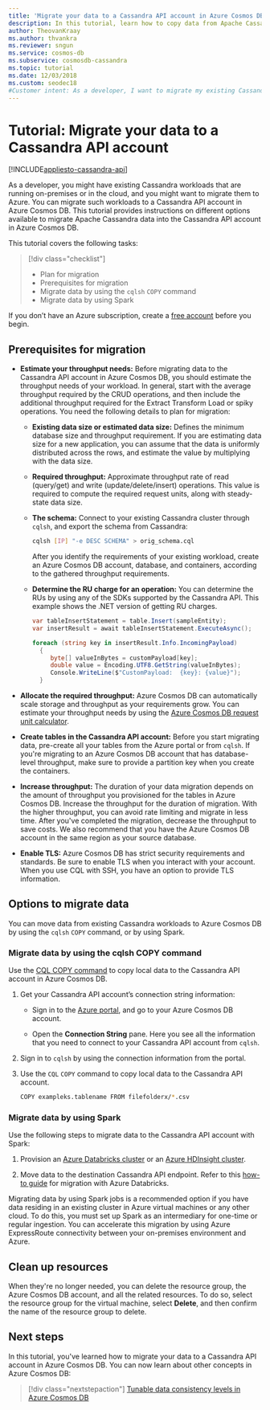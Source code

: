 ```yaml
---
title: 'Migrate your data to a Cassandra API account in Azure Cosmos DB- Tutorial'
description: In this tutorial, learn how to copy data from Apache Cassandra to a Cassandra API account in Azure Cosmos DB.
author: TheovanKraay
ms.author: thvankra
ms.reviewer: sngun
ms.service: cosmos-db
ms.subservice: cosmosdb-cassandra
ms.topic: tutorial
ms.date: 12/03/2018
ms.custom: seodec18
#Customer intent: As a developer, I want to migrate my existing Cassandra workloads to Azure Cosmos DB so that the overhead to manage resources, clusters, and garbage collection is automatically handled by Azure Cosmos DB.
---
```


# Tutorial: Migrate your data to a Cassandra API account
[!INCLUDE[appliesto-cassandra-api](../includes/appliesto-cassandra-api.md)]

As a developer, you might have existing Cassandra workloads that are running on-premises or in the cloud, and you might want to migrate them to Azure. You can migrate such workloads to a Cassandra API account in Azure Cosmos DB. This tutorial provides instructions on different options available to migrate Apache Cassandra data into the Cassandra API account in Azure Cosmos DB.

This tutorial covers the following tasks:

> [!div class="checklist"]
> * Plan for migration
> * Prerequisites for migration
> * Migrate data by using the `cqlsh` `COPY` command
> * Migrate data by using Spark

If you don’t have an Azure subscription, create a [free account](https://azure.microsoft.com/free/?WT.mc_id=A261C142F) before you begin.

## Prerequisites for migration

* **Estimate your throughput needs:** Before migrating data to the Cassandra API account in Azure Cosmos DB, you should estimate the throughput needs of your workload. In general, start with the average throughput required by the CRUD operations, and then include the additional throughput required for the Extract Transform Load or spiky operations. You need the following details to plan for migration: 

  * **Existing data size or estimated data size:** Defines the minimum database size and throughput requirement. If you are estimating data size for a new application, you can assume that the data is uniformly distributed across the rows, and estimate the value by multiplying with the data size. 

  * **Required throughput:** Approximate throughput rate of read (query/get) and write (update/delete/insert) operations. This value is required to compute the required request units, along with steady-state data size.  

  * **The schema:** Connect to your existing Cassandra cluster through `cqlsh`, and export the schema from Cassandra: 

    ```bash
    cqlsh [IP] "-e DESC SCHEMA" > orig_schema.cql
    ```

    After you identify the requirements of your existing workload, create an Azure Cosmos DB account, database, and containers, according to the gathered throughput requirements.  

  * **Determine the RU charge for an operation:** You can determine the RUs by using any of the SDKs supported by the Cassandra API. This example shows the .NET version of getting RU charges.

    ```csharp
    var tableInsertStatement = table.Insert(sampleEntity);
    var insertResult = await tableInsertStatement.ExecuteAsync();

    foreach (string key in insertResult.Info.IncomingPayload)
      {
         byte[] valueInBytes = customPayload[key];
         double value = Encoding.UTF8.GetString(valueInBytes);
         Console.WriteLine($"CustomPayload:  {key}: {value}");
      }
    ```

* **Allocate the required throughput:** Azure Cosmos DB can automatically scale storage and throughput as your requirements grow. You can estimate your throughput needs by using the [Azure Cosmos DB request unit calculator](https://www.documentdb.com/capacityplanner). 

* **Create tables in the Cassandra API account:** Before you start migrating data, pre-create all your tables from the Azure portal or from `cqlsh`. If you're migrating to an Azure Cosmos DB account that has database-level throughput, make sure to provide a partition key when you create the containers.

* **Increase throughput:** The duration of your data migration depends on the amount of throughput you provisioned for the tables in Azure Cosmos DB. Increase the throughput for the duration of migration. With the higher throughput, you can avoid rate limiting and migrate in less time. After you've completed the migration, decrease the throughput to save costs. We also recommend that you have the Azure Cosmos DB account in the same region as your source database. 

* **Enable TLS:** Azure Cosmos DB has strict security requirements and standards. Be sure to enable TLS when you interact with your account. When you use CQL with SSH, you have an option to provide TLS information.

## Options to migrate data

You can move data from existing Cassandra workloads to Azure Cosmos DB by using the `cqlsh` `COPY` command, or by using Spark. 

### Migrate data by using the cqlsh COPY command

Use the [CQL COPY command](https://cassandra.apache.org/doc/latest/tools/cqlsh.html#cqlsh) to copy local data to the Cassandra API account in Azure Cosmos DB.

1. Get your Cassandra API account’s connection string information:

   * Sign in to the [Azure portal](https://portal.azure.com), and go to your Azure Cosmos DB account.

   * Open the **Connection String** pane. Here you see all the information that you need to connect to your Cassandra API account from `cqlsh`.

1. Sign in to `cqlsh` by using the connection information from the portal.

1. Use the `CQL` `COPY` command to copy local data to the Cassandra API account.

   ```bash
   COPY exampleks.tablename FROM filefolderx/*.csv 
   ```

### Migrate data by using Spark 

Use the following steps to migrate data to the Cassandra API account with Spark:

1. Provision an [Azure Databricks cluster](spark-databricks.md) or an [Azure HDInsight cluster](spark-hdinsight.md). 

1. Move data to the destination Cassandra API endpoint. Refer to this [how-to guide](migrate-data-databricks.md) for migration with Azure Databricks.

Migrating data by using Spark jobs is a recommended option if you have data residing in an existing cluster in Azure virtual machines or any other cloud. To do this, you must set up Spark as an intermediary for one-time or regular ingestion. You can accelerate this migration by using Azure ExpressRoute connectivity between your on-premises environment and Azure. 

## Clean up resources

When they're no longer needed, you can delete the resource group, the Azure Cosmos DB account, and all the related resources. To do so, select the resource group for the virtual machine, select **Delete**, and then confirm the name of the resource group to delete.

## Next steps

In this tutorial, you've learned how to migrate your data to a Cassandra API account in Azure Cosmos DB. You can now learn about other concepts in Azure Cosmos DB:

> [!div class="nextstepaction"]
> [Tunable data consistency levels in Azure Cosmos DB](../consistency-levels.md)




